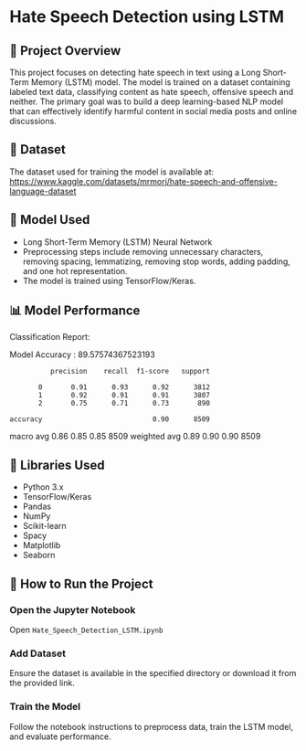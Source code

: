 # Hate Speech Detection using LSTM

## 📌 Project Overview
This project focuses on detecting hate speech in text using a Long Short-Term Memory (LSTM) model. The model is trained on a dataset containing labeled text data, classifying content as hate speech, offensive speech and neither. The primary goal was to build a deep learning-based NLP model that can effectively identify harmful content in social media posts and online discussions.

## 📂 Dataset
The dataset used for training the model is available at:
https://www.kaggle.com/datasets/mrmorj/hate-speech-and-offensive-language-dataset

## 🧠 Model Used
- Long Short-Term Memory (LSTM) Neural Network
- Preprocessing steps include removing unnecessary characters, removing spacing, lemmatizing, removing stop words, adding padding, and one hot representation.
- The model is trained using TensorFlow/Keras.

## 📊 Model Performance

Classification Report: 

Model Accuracy : 89.57574367523193

              precision    recall  f1-score   support

           0       0.91      0.93      0.92      3812
           1       0.92      0.91      0.91      3807
           2       0.75      0.71      0.73       890

    accuracy                           0.90      8509
   macro avg       0.86      0.85      0.85      8509
weighted avg       0.89      0.90      0.90      8509

## 📌 Libraries Used
- Python 3.x
- TensorFlow/Keras
- Pandas
- NumPy
- Scikit-learn
- Spacy
- Matplotlib
- Seaborn
  
## 🚀 How to Run the Project

### Open the Jupyter Notebook
Open `Hate_Speech_Detection_LSTM.ipynb`

### Add Dataset
Ensure the dataset is available in the specified directory or download it from the provided link.

### Train the Model
Follow the notebook instructions to preprocess data, train the LSTM model, and evaluate performance.
